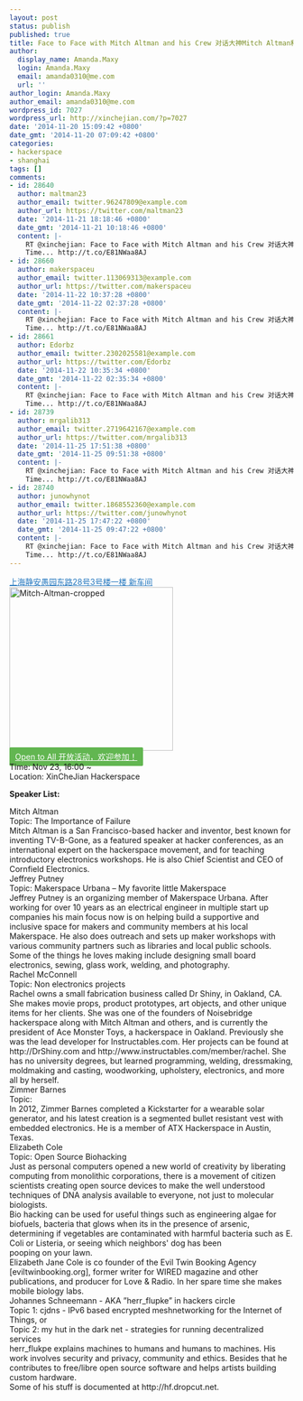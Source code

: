 ```yaml
---
layout: post
status: publish
published: true
title: Face to Face with Mitch Altman and his Crew 对话大神Mitch Altman和他的团队 － Nov 23
author:
  display_name: Amanda.Maxy
  login: Amanda.Maxy
  email: amanda0310@me.com
  url: ''
author_login: Amanda.Maxy
author_email: amanda0310@me.com
wordpress_id: 7027
wordpress_url: http://xinchejian.com/?p=7027
date: '2014-11-20 15:09:42 +0800'
date_gmt: '2014-11-20 07:09:42 +0800'
categories:
- hackerspace
- shanghai
tags: []
comments:
- id: 28640
  author: maltman23
  author_email: twitter.96247809@example.com
  author_url: https://twitter.com/maltman23
  date: '2014-11-21 18:18:46 +0800'
  date_gmt: '2014-11-21 10:18:46 +0800'
  content: |-
    RT @xinchejian: Face to Face with Mitch Altman and his Crew 对话大神Mitch Altman和他的团队
    Time... http://t.co/E81NWaa8AJ
- id: 28660
  author: makerspaceu
  author_email: twitter.113069313@example.com
  author_url: https://twitter.com/makerspaceu
  date: '2014-11-22 10:37:28 +0800'
  date_gmt: '2014-11-22 02:37:28 +0800'
  content: |-
    RT @xinchejian: Face to Face with Mitch Altman and his Crew 对话大神Mitch Altman和他的团队
    Time... http://t.co/E81NWaa8AJ
- id: 28661
  author: Edorbz
  author_email: twitter.2302025581@example.com
  author_url: https://twitter.com/Edorbz
  date: '2014-11-22 10:35:34 +0800'
  date_gmt: '2014-11-22 02:35:34 +0800'
  content: |-
    RT @xinchejian: Face to Face with Mitch Altman and his Crew 对话大神Mitch Altman和他的团队
    Time... http://t.co/E81NWaa8AJ
- id: 28739
  author: mrgalib313
  author_email: twitter.2719642167@example.com
  author_url: https://twitter.com/mrgalib313
  date: '2014-11-25 17:51:38 +0800'
  date_gmt: '2014-11-25 09:51:38 +0800'
  content: |-
    RT @xinchejian: Face to Face with Mitch Altman and his Crew 对话大神Mitch Altman和他的团队
    Time... http://t.co/E81NWaa8AJ
- id: 28740
  author: junowhynot
  author_email: twitter.1868552360@example.com
  author_url: https://twitter.com/junowhynot
  date: '2014-11-25 17:47:22 +0800'
  date_gmt: '2014-11-25 09:47:22 +0800'
  content: |-
    RT @xinchejian: Face to Face with Mitch Altman and his Crew 对话大神Mitch Altman和他的团队
    Time... http://t.co/E81NWaa8AJ
---
```

<p><a style="color: #2578bf;" href="http://xinchejian.huodongxing.com/event/map/5244063275800" target="_blank">上海静安愚园东路28号3号楼一楼 新车间</a><br />
<a href="http://xinchejian.com/wp-content/uploads/2014/11/Mitch-Altman-cropped.jpg"><img src="http://xinchejian.com/wp-content/uploads/2014/11/Mitch-Altman-cropped-290x290.jpg" alt="Mitch-Altman-cropped" width="290" height="290" class="aligncenter size-thumbnail wp-image-7028" /></a><br />
<a style="background-color:#62b651;color:white;border-radius:2px;cursor:pointer;font-size:14px;padding:8px 10px;" href="http://www.huodongxing.com/go/mitch" target="_blank" title="立即报名">Open to All 开放活动，欢迎参加！</a><br />
Time: Nov 23, 16:00 ~<br />
Location: XinCheJian Hackerspace</p>
<p><strong>Speaker List:</strong></p>
<p>Mitch Altman<br />
Topic: The Importance of Failure<br />
Mitch Altman is a San Francisco-based hacker and inventor, best known for inventing TV-B-Gone, as a featured speaker at hacker conferences, as an international expert on the hackerspace movement, and for teaching introductory electronics workshops. He is also Chief Scientist and CEO of Cornfield Electronics.<br />
Jeffrey Putney<br />
Topic: Makerspace Urbana &ndash; My favorite little Makerspace<br />
Jeffrey Putney is an organizing member of Makerspace Urbana. After working for over 10 years as an electrical engineer in multiple start up companies his main focus now is on helping build a supportive and inclusive space for makers and community members at his local Makerspace. He also does outreach and sets up maker workshops with various community partners such as libraries and local public schools. Some of the things he loves making include designing small board electronics, sewing, glass work, welding, and photography.<br />
Rachel McConnell<br />
Topic: Non electronics projects<br />
Rachel owns a small fabrication business called Dr Shiny, in Oakland, CA. She makes movie props, product prototypes, art objects, and other unique items for her clients. She was one of the founders of Noisebridge hackerspace along with Mitch Altman and others, and is currently the president of Ace Monster Toys, a hackerspace in Oakland. Previously she was the lead developer for Instructables.com. Her projects can be found at http://DrShiny.com and http://www.instructables.com/member/rachel. She has no university degrees, but learned programming, welding, dressmaking, moldmaking and casting, woodworking, upholstery, electronics, and more all by herself.<br />
Zimmer Barnes<br />
Topic:<br />
In 2012, Zimmer Barnes completed a Kickstarter for a wearable solar generator, and his latest creation is a segmented bullet resistant vest with embedded electronics. He is a member of ATX Hackerspace in Austin, Texas.<br />
Elizabeth Cole<br />
Topic: Open Source Biohacking<br />
Just as personal computers opened a new world of creativity by liberating computing from monolithic corporations, there is a movement of citizen scientists creating open source devices to make the well understood techniques of DNA analysis available to everyone, not just to molecular biologists.<br />
Bio hacking can be used for useful things such as engineering algae for biofuels, bacteria that glows when its in the presence of arsenic, determining if vegetables are contaminated with harmful bacteria such as E. Coli or Listeria, or seeing which neighbors' dog has been<br />
pooping on your lawn.<br />
Elizabeth Jane Cole is co founder of the Evil Twin Booking Agency [eviltwinbooking.org], former writer for WIRED magazine and other publications, and producer for Love &amp; Radio. In her spare time she makes mobile biology labs.<br />
Johannes Schneemann - AKA &rdquo;herr_flupke&rdquo; in hackers circle<br />
Topic 1:  cjdns - IPv6 based encrypted meshnetworking for the Internet of Things, or<br />
Topic 2: my hut in the dark net - strategies for running decentralized services<br />
herr_flukpe explains machines to humans and humans to machines. His work involves security and privacy, community and ethics. Besides that he contributes to free/libre open source software and helps artists building custom hardware.<br />
Some of his stuff is documented at http://hf.dropcut.net.</p>
